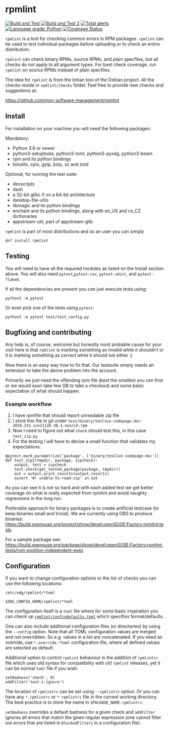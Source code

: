 # rpmlint

[![Build and Test](https://github.com/rpm-software-management/rpmlint/actions/workflows/main.yml/badge.svg?branch=main)](https://github.com/rpm-software-management/rpmlint/actions/workflows/main.yml)
[![Build and Test 2](https://github.com/rpm-software-management/rpmlint/actions/workflows/main.yml/badge.svg?branch=opensuse)](https://github.com/rpm-software-management/rpmlint/actions/workflows/main.yml)
[![Total alerts](https://img.shields.io/lgtm/alerts/g/rpm-software-management/rpmlint.svg?logo=lgtm&logoWidth=18)](https://lgtm.com/projects/g/rpm-software-management/rpmlint/alerts/)
[![Language grade: Python](https://img.shields.io/lgtm/grade/python/g/rpm-software-management/rpmlint.svg?logo=lgtm&logoWidth=18)](https://lgtm.com/projects/g/rpm-software-management/rpmlint/context:python)
[![Coverage Status](https://coveralls.io/repos/github/rpm-software-management/rpmlint/badge.svg?branch=main)](https://coveralls.io/github/rpm-software-management/rpmlint?branch=main)

`rpmlint` is a tool for checking common errors in RPM packages.
`rpmlint` can be used to test individual packages before uploading or to check
an entire distribution.

`rpmlint` can check binary RPMs, source RPMs, and plain specfiles, but all
checks do not apply to all argument types.
For best check coverage, run `rpmlint` on source RPMs instead of
plain specfiles.

The idea for `rpmlint` is from the lintian tool of the Debian project.
All the checks reside in `rpmlint/checks` folder. Feel free to provide new
checks and suggestions at:

https://github.com/rpm-software-management/rpmlint

## Install

For installation on your machine you will need the following packages:

Mandatory:
- Python 3.6 or newer
- python3-setuptools, python3-toml, python3-pyxdg, python3-beam
- rpm and its python bindings
- binutils, cpio, gzip, bzip, xz and zstd

Optional, for running the test suite:
- devscripts
- dash
- a 32-bit glibc if on a 64-bit architecture
- desktop-file-utils
- libmagic and its python bindings
- enchant and its python bindings, along with en_US and cs_CZ dictionaries
- appstream-util, part of appstream-glib

`rpmlint` is part of most distributions and as an user you can simply

    dnf install rpmlint

## Testing

You will need to have all the required modules as listed on the Install section above.
You will also need `pytest`,`pytest-cov`, `pytest-xdist`, and `pytest-flake8`.

If all the dependencies are present you can just execute tests using:

`python3 -m pytest`

Or even pick one of the tests using `pytest`:

`python3 -m pytest test/test_config.py`

## Bugfixing and contributing

Any help is, of course, welcome but honestly most probable cause for your visit
here is that `rpmlint` is marking something as invalid while it shouldn't or
it is marking something as correct while it should not either :)

Now there is an easy way how to fix that. Our testsuite simply needs an
extension to take the above problem into the account.

Primarily we just need the offending rpm file (best the smallest you can
find or we would soon take few GB to take a checkout) and some basic
expectation of what should happen.

### Example workflow

1) I have rpmfile that should report unreadable zip file
2) I store this file in git under `test/binary/texlive-codepage-doc-2018.151.svn21126-38.1.noarch.rpm`
3) Now I need to figure out what `check` should test this, in this case `test_zip.py`
4) For the testing I will have to devise a small function that validates my expectations:

```
@pytest.mark.parametrize('package', ['binary/texlive-codepage-doc'])
def test_zip2(tmpdir, package, zipcheck):
    output, test = zipcheck
    test.check(get_tested_package(package, tmpdir))
    out = output.print_results(output.results)
    assert 'W: unable-to-read-zip' in out
```

As you can see it is not so hard and with each added test we get better
coverage on what is really expected from rpmlint and avoid naughty regressions
in the long run.

Preferable approach for binary packages is to create artificial testcase (to keep binaries small and trivial).
We are currently using OBS to produce binaries:
https://build.opensuse.org/project/show/devel:openSUSE:Factory:rpmlint:tests

For a sample package see:
https://build.opensuse.org/package/show/devel:openSUSE:Factory:rpmlint:tests/non-position-independent-exec

## Configuration

If you want to change configuration options or the list of checks you can
use the following locations:

`/etc/xdg/rpmlint/*toml`

`$XDG_CONFIG_HOME/rpmlint/*toml`

The configuration itself is a `toml` file where for some basic inspiration
you can check up [`rpmlint/configdefaults.toml`](rpmlint/configdefaults.toml) which specifies format/defaults.

One can also include additional configuration files (or directories) by using the `--config` option.
Note that all TOML configuration values are merged and not overridden.
So e.g. values in a list are concatenated. If you need an override,
use `*.override.*toml` configuration file, where all defined values are selected as default.

Additional option to control `rpmlint` behaviour is the addition of `rpmlintrc` file
which uses old syntax for compatibility with old `rpmlint` releases, yet
it can be normal `toml` file if you wish:

    setBadness('check', 0)
    addFilter('test-i-ignore')
    
The location of `rpmlintrc` can be set using `--rpmlintrc` option. Or you can have any `*.rpmlintrc` or 
`*-rpmlintrc` file in the current working directory.  The best practice is to store the name in `$PACKAGE_NAME.rpmlintrc`.

`setBadness` overrides a default badness for a given check and `addFilter` ignores all errors
that match the given regular expression (one cannot filter out errors that are listed in `BlockedFilters`
in a configuration file).

